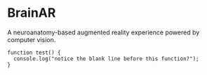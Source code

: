 # BrainAR
A neuroanatomy-based augmented reality experience powered by computer vision.

```
function test() {
  console.log("notice the blank line before this function?");
}
```
